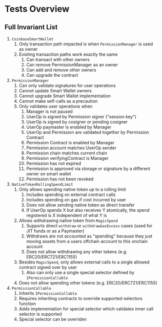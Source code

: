 # Tests Overview

## Full Invariant List

1. `CoinbaseSmartWallet`
   1. Only transaction path impacted is when `PermissionManager` is used as owner
   2. Existing transaction paths work exactly the same
      1. Can transact with other owners
      2. Can remove PermissionManager as an owner
      3. Can add and remove other owners
      4. Can upgrade the contract
2. `PermissionManager`
   1. Can only validate signatures for user operations
   2. Cannot update Smart Wallet owners
   3. Cannot upgrade Smart Wallet implementation
   4. Cannot make self-calls as a precaution
   5. Only validates user operations when
      1. Manager is not paused
      2. UserOp is signed by Permission signer ("session key")
      3. UserOp is signed by cosigner or pending cosigner
      4. UserOp paymaster is enabled by Manager
      5. UserOp and Permission are validated together by Permission Contract
      6. Permission Contract is enabled by Manager
      7. Permission account matches UserOp sender
      8. Permission chain matches current chain
      9. Permission verifyingContract is Manager
      10. Permission has not expired
      11. Permission is approved via storage or signature by a different owner on smart wallet
      12. Permission has not been revoked
3. `NativeTokenRollingSpendLimit`
   1. Only allows spending native token up to a rolling limit
      1. Includes spending on external contract calls
      2. Includes spending on gas if cost incurred by user
      3. Does not allow sending native token as direct transfer
      4. If UserOp spends X but also receives Y atomically, the spend registered is X independent of what Y is
   2. Allows withdrawing native token from `MagicSpend`
      1. Supports direct `withdraw` or `withdrawGasExcess` cases (used for JIT funds or as a Paymaster)
      2. Withdraws are not accounted as "spending" because they just moving assets from a users offchain account to this onchain account
      3. Does not allow withdrawing any other tokens (e.g. ERC20/ERC721/ERC1155)
   3. Besides `MagicSpend`, only allows external calls to a single allowed contract signed over by user
      1. Also can only use a single special selector defined by `IPermissionCallable`
   4. Does not allow spending other tokens (e.g. ERC20/ERC721/ERC1155)
4. `PermissionCallable`
   1. Inherits `IPermissionCallable`
   2. Requires inheriting contracts to override supported-selectors function
   3. Adds implementation for special selector which validates inner call selector is supported
   4. Special selector can be overriden
